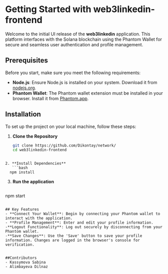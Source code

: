 # Getting Started with web3linkedin-frontend

Welcome to the initial UI release of the **web3linkedin** application. This platform interfaces with the Solana blockchain using the Phantom Wallet for secure and seamless user authentication and profile management.

## Prerequisites

Before you start, make sure you meet the following requirements:
- **Node.js**: Ensure Node.js is installed on your system. Download it from [nodejs.org](https://nodejs.org/).
- **Phantom Wallet**: The Phantom wallet extension must be installed in your browser. Install it from [Phantom.app](https://phantom.app).

## Installation

To set up the project on your local machine, follow these steps:

1. **Clone the Repository**
   ```bash
   git clone https://github.com/Dikontay/network/
   cd web3linkedin-frontend
```

2. **Install Dependencies**
   ```bash
  npm install
```

3. **Run the application**
   ```bash
  npm start
```

## Key Features
- **Connect Your Wallet**: Begin by connecting your Phantom wallet to interact with the application.
- **Profile Management**: Enter and edit your profile information.
-**Logout Functionality**: Log out securely by disconnecting from your Phantom wallet.
-**Save Changes**: Use the 'Save' button to save your profile information. Changes are logged in the browser's console for verification.


##Contributors 
- Kassymova Sabina
- Alimbayeva Dilnaz

